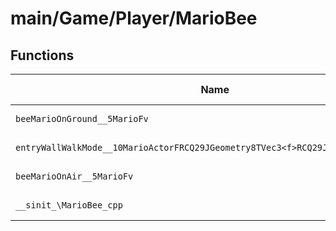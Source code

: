 # main/Game/Player/MarioBee

## Functions

| Name | Address | Match % |
|------|---------|---------|
| `beeMarioOnGround__5MarioFv` | `0x802DB028` | :x: (0.0%) |
| `entryWallWalkMode__10MarioActorFRCQ29JGeometry8TVec3<f>RCQ29JGeometry8TVec3<f>` | `0x802DB0C8` | :x: (0.0%) |
| `beeMarioOnAir__5MarioFv` | `0x802DB1E0` | :x: (0.0%) |
| `__sinit_\MarioBee_cpp` | `0x802DBA6C` | :x: (0.0%) |